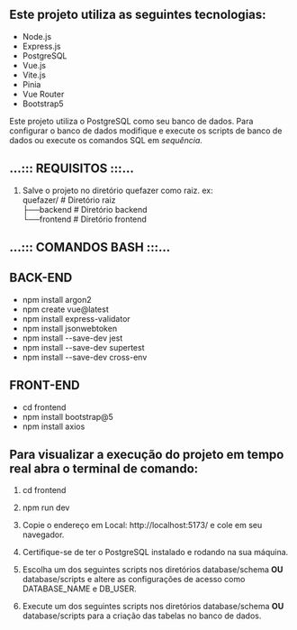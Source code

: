 ## Este projeto utiliza as seguintes tecnologias:
* Node.js
* Express.js
* PostgreSQL
* Vue.js
* Vite.js
* Pinia
* Vue Router
* Bootstrap5


Este projeto utiliza o PostgreSQL como seu banco de dados. Para configurar o banco de dados modifique e execute os scripts de banco de dados ou execute os comandos SQL em *sequência*.

## ...::: REQUISITOS :::... ##
1. Salve o projeto no diretório quefazer como raiz. ex:<br>
quefazer/           # Diretório raiz        <br>
    ├──backend      # Diretório backend     <br>
    └──frontend     # Diretório frontend    <br>
    
## ...::: COMANDOS BASH :::... ##
## BACK-END ##
* npm install argon2
* npm create vue@latest
* npm install express-validator
* npm install jsonwebtoken
* npm install --save-dev jest
* npm install --save-dev supertest
* npm install --save-dev cross-env

## FRONT-END ##
* cd frontend
* npm install bootstrap@5
* npm install axios


## Para visualizar a execução do projeto em tempo real abra o terminal de comando:
1. cd frontend
2. npm run dev
3. Copie o endereço em Local: http://localhost:5173/ e cole em seu navegador.

1.  Certifique-se de ter o PostgreSQL instalado e rodando na sua máquina.
2.  Escolha um dos seguintes scripts nos diretórios database/schema <b>OU</b> database/scripts e altere as configurações de acesso como DATABASE_NAME e DB_USER.
3.  Execute um dos seguintes scripts nos diretórios database/schema <b>OU</b> database/scripts para a criação das tabelas no banco de dados.